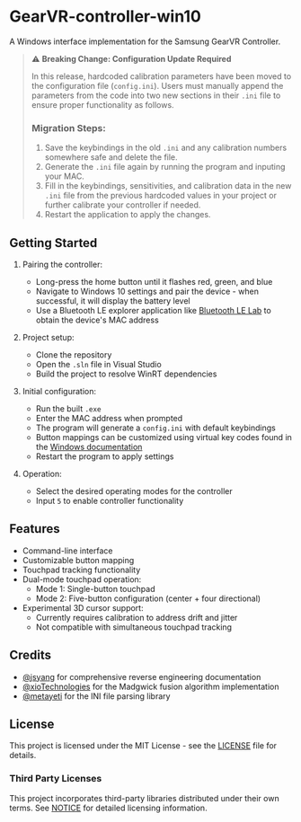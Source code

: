 # GearVR-controller-win10

A Windows interface implementation for the Samsung GearVR Controller.

> ⚠️ **Breaking Change: Configuration Update Required**
>
> In this release, hardcoded calibration parameters have been moved to the configuration file (`config.ini`).
> Users must manually append the parameters from the code into two new sections in their `.ini` file to ensure proper functionality as follows.
>
> ### Migration Steps:
>
> 1. Save the keybindings in the old `.ini` and any calibration numbers somewhere safe and delete the file.
> 2. Generate the `.ini` file again by running the program and inputing your MAC.
> 3. Fill in the keybindings, sensitivities, and calibration data in the new `.ini` file from the previous hardcoded values in your project or further calibrate your controller if needed.
> 4. Restart the application to apply the changes.

## Getting Started

1. Pairing the controller:

    - Long-press the home button until it flashes red, green, and blue
    - Navigate to Windows 10 settings and pair the device - when successful, it will display the battery level
    - Use a Bluetooth LE explorer application like [Bluetooth LE Lab](https://apps.microsoft.com/detail/9n6jd37gwzc8) to obtain the device's MAC address

2. Project setup:

    - Clone the repository
    - Open the `.sln` file in Visual Studio
    - Build the project to resolve WinRT dependencies

3. Initial configuration:

    - Run the built `.exe`
    - Enter the MAC address when prompted
    - The program will generate a `config.ini` with default keybindings
    - Button mappings can be customized using virtual key codes found in the [Windows documentation](https://learn.microsoft.com/en-us/windows/win32/inputdev/virtual-key-codes)
    - Restart the program to apply settings

4. Operation:
    - Select the desired operating modes for the controller
    - Input `5` to enable controller functionality

## Features

-   Command-line interface
-   Customizable button mapping
-   Touchpad tracking functionality
-   Dual-mode touchpad operation:
    -   Mode 1: Single-button touchpad
    -   Mode 2: Five-button configuration (center + four directional)
-   Experimental 3D cursor support:
    -   Currently requires calibration to address drift and jitter
    -   Not compatible with simultaneous touchpad tracking

## Credits

-   [@jsyang](https://github.com/jsyang) for comprehensive reverse engineering documentation
-   [@xioTechnologies](https://github.com/xioTechnologies) for the Madgwick fusion algorithm implementation
-   [@metayeti](https://github.com/metayeti) for the INI file parsing library

## License

This project is licensed under the MIT License - see the [LICENSE](LICENSE) file for details.

### Third Party Licenses

This project incorporates third-party libraries distributed under their own terms. See [NOTICE](NOTICE) for detailed licensing information.
